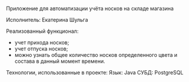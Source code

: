 Приложение для автоматизации учёта носков на складе магазина

Исполнитель: Екатерина Шульга

Реализованный функционал:
- учет прихода носков;
- учет отпуска носков;
- можно узнать общее количество носков определенного цвета и состава в данный момент времени.

Технологии, использованные в проекте:
Язык: Java
СУБД: PostgreSQL